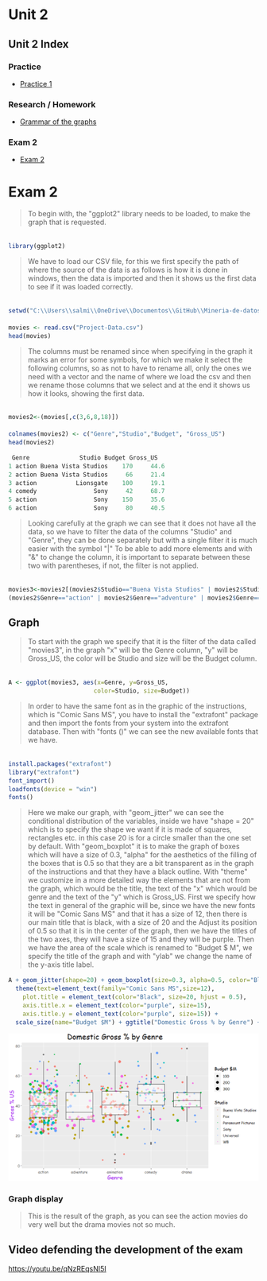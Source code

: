 # Unit 2

## Unit 2 Index

### Practice

- [Practice 1](https://github.com/SalmaFabel/Mineria_de_Datos/tree/Unit_2/Practices#practice-1)

### Research / Homework

- [Grammar of the graphs](https://github.com/SalmaFabel/Mineria_de_Datos/blob/Unit_2/Research%20-%20Homework/Grammar%20of%20the%20graphs.md#grammar-of-the-graphs)

### Exam 2

- [Exam 2](https://github.com/SalmaFabel/Mineria_de_Datos/tree/Unit_2/Evaluation#exam-2-1)

# Exam 2

>To begin with, the "ggplot2" library needs to be loaded, to make the graph that is requested.

```r

library(ggplot2)

```
>We have to load our CSV file, for this we first specify the path of where the source of the data is as follows is how it is done in windows, then the data is imported and then it shows us the first data to see if it was loaded correctly.


```r

setwd("C:\\Users\\salmi\\OneDrive\\Documentos\\GitHub\\Mineria-de-datos\\Evaluation")

movies <- read.csv("Project-Data.csv")
head(movies)

```

>The columns must be renamed since when specifying in the graph it marks an error for some symbols, for which we make it select the following columns, so as not to have to rename all, only the ones we need with a vector and the name of where we load the csv and then we rename those columns that we select and at the end it shows us how it looks, showing the first data.

```r

movies2<-(movies[,c(3,6,8,18)])

colnames(movies2) <- c("Genre","Studio","Budget", "Gross_US")
head(movies2)

```

```r
 Genre              Studio Budget Gross_US
1 action Buena Vista Studios    170     44.6
2 action Buena Vista Studios     66     21.4
3 action           Lionsgate    100     19.1
4 comedy                Sony     42     68.7
5 action                Sony    150     35.6
6 action                Sony     80     40.5

```

>Looking carefully at the graph we can see that it does not have all the data, so we have to filter the data of the columns "Studio" and "Genre", they can be done separately but with a single filter it is much easier with the symbol "|" To be able to add more elements and with "&" to change the column, it is important to separate between these two with parentheses, if not, the filter is not applied.

```r

movies3<-movies2[(movies2$Studio=="Buena Vista Studios" | movies2$Studio=="Fox" | movies2$Studio=="Paramount Pictures" | movies2$Studio=="Sony" | movies2$Studio=="Universal" | movies2$Studio=="WB") & 
(movies2$Genre=="action" | movies2$Genre=="adventure" | movies2$Genre=="animation" | movies2$Genre=="comedy" | movies2$Genre=="drama"),]

```
## Graph

>To start with the graph we specify that it is the filter of the data called "movies3", in the graph "x" will be the Genre column, "y" will be Gross_US, the color will be Studio and size will be the Budget column.

```r

A <- ggplot(movies3, aes(x=Genre, y=Gross_US,
                        color=Studio, size=Budget))

```

>In order to have the same font as in the graphic of the instructions, which is "Comic Sans MS", you have to install the "extrafont" package and then import the fonts from your system into the extrafont database. Then with "fonts ()" we can see the new available fonts that we have.

```r

install.packages("extrafont")
library("extrafont")
font_import()
loadfonts(device = "win")
fonts()

```

>Here we make our graph, with "geom_jitter" we can see the conditional distribution of the variables, inside we have "shape = 20" which is to specify the shape we want if it is made of squares, rectangles etc. in this case 20 is for a circle smaller than the one set by default. With "geom_boxplot" it is to make the graph of boxes which will have a size of 0.3, "alpha" for the aesthetics of the filling of the boxes that is 0.5 so that they are a bit transparent as in the graph of the instructions and that they have a black outline.
With "theme" we customize in a more detailed way the elements that are not from the graph, which would be the title, the text of the "x" which would be genre and the text of the "y" which is Gross_US. First we specify how the text in general of the graphic will be, since we have the new fonts it will be "Comic Sans MS" and that it has a size of 12, then there is our main title that is black, with a size of 20 and the Adjust its position of 0.5 so that it is in the center of the graph, then we have the titles of the two axes, they will have a size of 15 and they will be purple.
Then we have the area of ​​the scale which is renamed to "Budget $ M", we specify the title of the graph and with "ylab" we change the name of the y-axis title label.

```r
A + geom_jitter(shape=20) + geom_boxplot(size=0.3, alpha=0.5, color="Black") + 
  theme(text=element_text(family="Comic Sans MS",size=12),
    plot.title = element_text(color="Black", size=20, hjust = 0.5),
    axis.title.x = element_text(color="purple", size=15),
    axis.title.y = element_text(color="purple", size=15)) + 
  scale_size(name="Budget $M") + ggtitle("Domestic Gross % by Genre") + ylab("Gross % US")
```

![ScreenShot](https://github.com/SalmaFabel/IMG/blob/main/imagen%20grafica%20mineria%20U2.PNG)

### Graph display

>This is the result of the graph, as you can see the action movies do very well but the drama movies not so much.

## Video defending the development of the exam

https://youtu.be/qNzREqsNI5I
